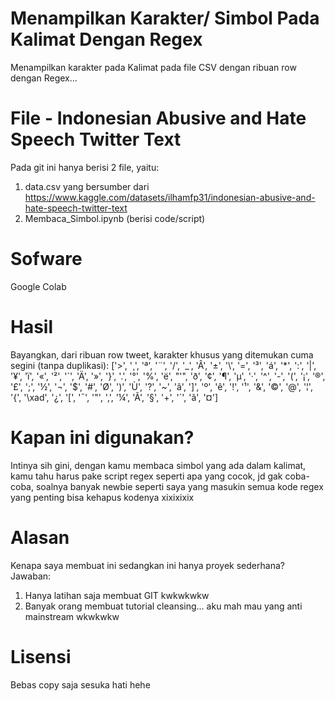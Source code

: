 # Menampilkan Karakter/ Simbol Pada Kalimat Dengan Regex
Menampilkan karakter pada Kalimat pada file CSV dengan ribuan row dengan Regex...

# File - Indonesian Abusive and Hate Speech Twitter Text
Pada git ini hanya berisi 2 file, yaitu: 
1. data.csv yang bersumber dari
   https://www.kaggle.com/datasets/ilhamfp31/indonesian-abusive-and-hate-speech-twitter-text
2. Membaca_Simbol.ipynb (berisi code/script)

# Sofware
Google Colab

# Hasil
Bayangkan, dari ribuan row tweet, karakter khusus yang ditemukan cuma segini (tanpa duplikasi):
['>', '¸', 'ª', '¨', '/', '_', 'Â', '±', '\\', '=', '³', 'á', '*', ':', '|', '¥', 'ï', '«', '²', '`', 'Ä', '»', '}', '.', '°', '%', 'ë', "'", 'ð', '¢', '¶', 'µ', '·', '^', '-', '(', '¡', '®', '£', ';', '½', '¬', '$', '#', 'Ø', ')', 'Ù', '?', '~', 'â', ']', 'º', 'ê', '!', '¹', '&', '©', '@', '¦', '{', '\xad', '¿', '[', '¯', '"', ',', '¼', 'Ã', '§', '+', '´', 'ã', '¤']

# Kapan ini digunakan?
Intinya sih gini, dengan kamu membaca simbol yang ada dalam kalimat, kamu tahu harus pake script regex seperti apa yang cocok, jd gak coba-coba, soalnya banyak newbie seperti saya yang masukin semua kode regex yang penting bisa kehapus kodenya xixixixix

# Alasan
Kenapa saya membuat ini sedangkan ini hanya proyek sederhana?
Jawaban:
1. Hanya latihan saja membuat GIT kwkwkwkw
2. Banyak orang membuat tutorial cleansing... aku mah mau yang anti mainstream wkwkwkw

# Lisensi
Bebas copy saja sesuka hati hehe

